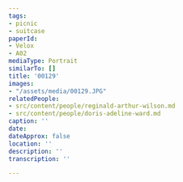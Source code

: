 ```yaml
---
tags:
- picnic
- suitcase
paperId:
- Velox
- A02
mediaType: Portrait
similarTo: []
title: '00129'
images:
- "/assets/media/00129.JPG"
relatedPeople:
- src/content/people/reginald-arthur-wilson.md
- src/content/people/doris-adeline-ward.md
caption: ''
date: 
dateApprox: false
location: ''
description: ''
transcription: ''

---
```

